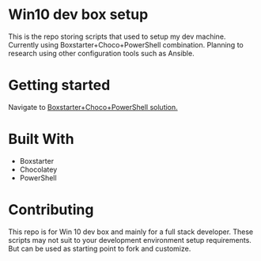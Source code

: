 # Win10 dev box setup

This is the repo storing scripts that used to setup my dev machine. Currently using Boxstarter+Choco+PowerShell combination. Planning to research using other configuration tools such as Ansible.

# Getting started
Navigate to [Boxstarter+Choco+PowerShell solution.](/choco-powershell)

# Built With

- Boxstarter
- Chocolatey
- PowerShell

# Contributing

This repo is for Win 10 dev box and mainly for a full stack developer. These scripts may not suit to your development environment setup requirements. But can be used as starting point to fork and customize.
